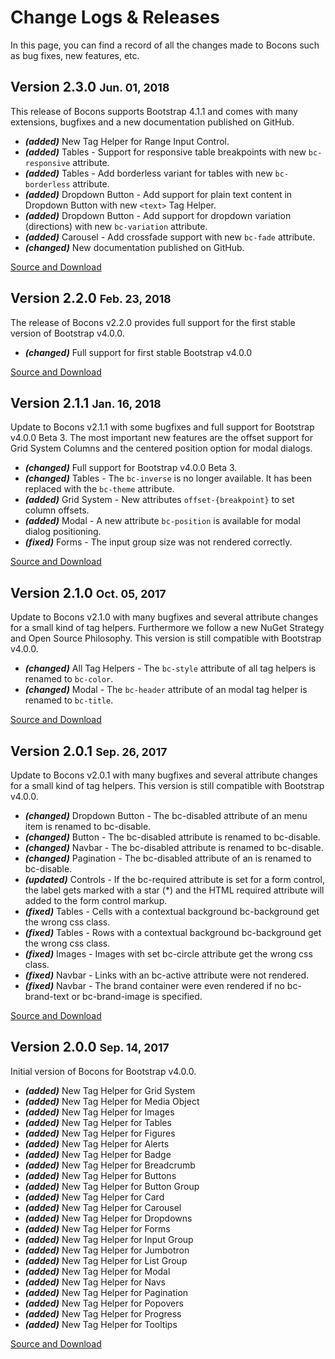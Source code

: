 # Change Logs & Releases

In this page, you can find a record of all the changes made to Bocons such as bug fixes, new features, etc.

## Version 2.3.0 <small class="release-date">Jun. 01, 2018</small>

This release of Bocons supports Bootstrap 4.1.1 and comes with many extensions, bugfixes and a new documentation published on GitHub.

*   ***(added)*** New Tag Helper for Range Input Control.
*   ***(added)*** Tables - Support for responsive table breakpoints with new `bc-responsive` attribute.
*   ***(added)*** Tables - Add borderless variant for tables with new `bc-borderless` attribute.
*   ***(added)*** Dropdown Button - Add support for plain text content in Dropdown Button with new `<text>` Tag Helper.
*   ***(added)*** Dropdown Button - Add support for dropdown variation (directions) with new `bc-variation` attribute.
*   ***(added)*** Carousel - Add crossfade support with new `bc-fade` attribute.
*   ***(changed)*** New documentation published on GitHub.

[Source and Download](https://www.nuget.org/packages/BSolutions.Bocons/2.3.0)

## Version 2.2.0 <small class="release-date">Feb. 23, 2018</small>

The release of Bocons v2.2.0 provides full support for the first stable version of Bootstrap v4.0.0.

*   ***(changed)*** Full support for first stable Bootstrap v4.0.0

[Source and Download](https://www.nuget.org/packages/BSolutions.Bocons/2.2.0)

## Version 2.1.1 <small class="release-date">Jan. 16, 2018</small>

Update to Bocons v2.1.1 with some bugfixes and full support for Bootstrap v4.0.0 Beta 3. The most important new features are the offset support for Grid System Columns and the centered position option for modal dialogs.

*   ***(changed)*** Full support for Bootstrap v4.0.0 Beta 3.
*   ***(changed)*** Tables - The `bc-inverse` is no longer available. It has been replaced with the `bc-theme` attribute.
*   ***(added)*** Grid System - New attributes `offset-{breakpoint}` to set column offsets.
*   ***(added)*** Modal - A new attribute `bc-position` is available for modal dialog positioning.
*   ***(fixed)*** Forms - The input group size was not rendered correctly.

[Source and Download](https://www.nuget.org/packages/BSolutions.Bocons/2.1.1)

## Version 2.1.0 <small class="release-date">Oct. 05, 2017</small>

Update to Bocons v2.1.0 with many bugfixes and several attribute changes for a small kind of tag helpers. Furthermore we follow a new NuGet Strategy and Open Source Philosophy. This version is still compatible with Bootstrap v4.0.0.

*   ***(changed)*** All Tag Helpers - The `bc-style` attribute of all tag helpers is renamed to `bc-color`.
*   ***(changed)*** Modal - The `bc-header` attribute of an modal tag helper is renamed to `bc-title`.

[Source and Download](https://www.nuget.org/packages/BSolutions.Bocons/2.1.0)

## Version 2.0.1 <small class="release-date">Sep. 26, 2017</small>

Update to Bocons v2.0.1 with many bugfixes and several attribute changes for a small kind of tag helpers. This version is still compatible with Bootstrap v4.0.0.

*   ***(changed)*** Dropdown Button - The bc-disabled attribute of an menu item is renamed to bc-disable.
*   ***(changed)*** Button - The bc-disabled attribute is renamed to bc-disable.
*   ***(changed)*** Navbar - The bc-disabled attribute is renamed to bc-disable.
*   ***(changed)*** Pagination - The bc-disabled attribute of an <pagination-item> is renamed to bc-disable.
*   ***(updated)*** Controls - If the bc-required attribute is set for a form control, the label gets marked with a star (*) and the HTML required attribute will added to the form control markup.
*   ***(fixed)*** Tables - Cells <td> with a contextual background bc-background get the wrong css class.
*   ***(fixed)*** Tables - Rows <tr> with a contextual background bc-background get the wrong css class.
*   ***(fixed)*** Images - Images with set bc-circle attribute get the wrong css class.
*   ***(fixed)*** Navbar - Links <navbar-link> with an bc-active attribute were not rendered.
*   ***(fixed)*** Navbar - The brand container were even rendered if no bc-brand-text or bc-brand-image is specified.

[Source and Download](https://www.nuget.org/packages/BSolutions.Bocons/2.0.1)

## Version 2.0.0 <small class="release-date">Sep. 14, 2017</small>

Initial version of Bocons for Bootstrap v4.0.0.

*   ***(added)*** New Tag Helper for Grid System
*   ***(added)*** New Tag Helper for Media Object
*   ***(added)*** New Tag Helper for Images
*   ***(added)*** New Tag Helper for Tables
*   ***(added)*** New Tag Helper for Figures
*   ***(added)*** New Tag Helper for Alerts
*   ***(added)*** New Tag Helper for Badge
*   ***(added)*** New Tag Helper for Breadcrumb
*   ***(added)*** New Tag Helper for Buttons
*   ***(added)*** New Tag Helper for Button Group
*   ***(added)*** New Tag Helper for Card
*   ***(added)*** New Tag Helper for Carousel
*   ***(added)*** New Tag Helper for Dropdowns
*   ***(added)*** New Tag Helper for Forms
*   ***(added)*** New Tag Helper for Input Group
*   ***(added)*** New Tag Helper for Jumbotron
*   ***(added)*** New Tag Helper for List Group
*   ***(added)*** New Tag Helper for Modal
*   ***(added)*** New Tag Helper for Navs
*   ***(added)*** New Tag Helper for Pagination
*   ***(added)*** New Tag Helper for Popovers
*   ***(added)*** New Tag Helper for Progress
*   ***(added)*** New Tag Helper for Tooltips

[Source and Download](https://www.nuget.org/packages/BSolutions.Bocons/2.0.0)